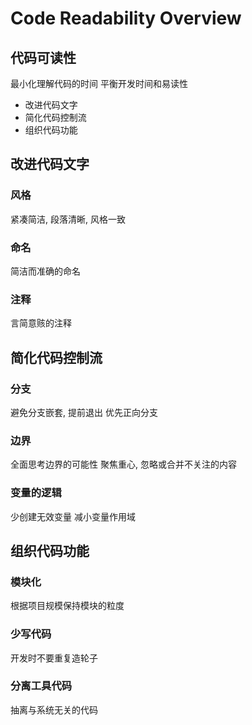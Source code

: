 <!--
 * @Author       : facsert
 * @Date         : 2023-05-23 15:28:43
 * @LastEditTime : 2023-07-28 11:45:45
 * @Description  : edit description
-->

# Code Readability Overview

## 代码可读性

最小化理解代码的时间
平衡开发时间和易读性

- 改进代码文字
- 简化代码控制流
- 组织代码功能

## 改进代码文字

### 风格

紧凑简洁, 段落清晰, 风格一致

### 命名

简洁而准确的命名

### 注释

言简意赅的注释

## 简化代码控制流

### 分支

避免分支嵌套, 提前退出
优先正向分支 

### 边界

全面思考边界的可能性
聚焦重心, 忽略或合并不关注的内容

### 变量的逻辑

少创建无效变量
减小变量作用域

## 组织代码功能

### 模块化

根据项目规模保持模块的粒度

### 少写代码

开发时不要重复造轮子

### 分离工具代码

抽离与系统无关的代码



